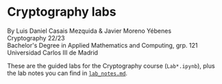 # Cryptography labs
By Luis Daniel Casais Mezquida & Javier Moreno Yébenes  
Cryptography 22/23  
Bachelor's Degree in Applied Mathematics and Computing, grp. 121  
Universidad Carlos III de Madrid

These are the guided labs for the Cryptography course (`Lab*.ipynb`), plus the lab notes you can find in [`lab_notes.md`](https://github.com/ldcas-uc3m/Crypto-Labs/blob/main/lab_notes.md).